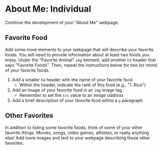 # About Me: Individual
Continue the development of your "About Me" webpage.

## Favorite Food
Add some more elements to your webpage that will describe your favorite foods. You will need to provide information about at least two foods you enjoy. Under the "Favorite Animal" `img` element, add another `h3` header that says "Favorite Foods". Then, repeat the instructions below for two (or more) of your favorite foods.

1. Add a smaller `h4` header with the name of your favorite food
    - Within the header, indicate the rank of this food (e.g., "1. Rice")
1. Add an image of your favorite food in an `img` image tag
    - Remember to set the `src` value to an _image address_
1. Add a brief description of your favorite food within a `p` paragraph

## Other Favorites
In addition to listing some favorite foods, think of some of your other favorite things. Movies, songs, video games, athletes, or really anything else! Add more images and text to your webpage describing these other favorites.